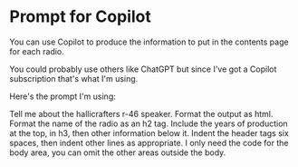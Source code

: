 # Prompt for Copilot

You can use Copilot to produce the information to put in the contents page for each radio.

You could probably use others like ChatGPT but since I've got a Copilot subscription that's what I'm using.

Here's the prompt I'm using:

Tell me about the hallicrafters r-46 speaker. Format the output as html. Format the name of the radio as an h2 tag. Include the years of production at the top, in h3, then other information below it. Indent the header tags six spaces, then indent other lines as appropriate. I only need the code for the body area, you can omit the other areas outside the body.
